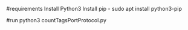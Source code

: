 #requirements
Install Python3
Install pip - sudo apt install python3-pip

#run
python3 countTagsPortProtocol.py
